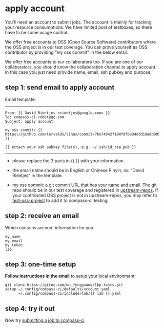 # apply account

You'll need an account to submit jobs. The account is mainly for tracking your resource consumptions.
We have limited pool of testboxes, so there have to be some usage control.

We offer free accounts to OSS (Open Source Software) contributors where the OSS project is in our test coverage.
You can prove yourself as OSS contributor by providing "my oss commit" in the below email.

We offer free accounts to our collaborators too. If you are one of our
collaborators, you should know the collaboration channel to apply account.
In this case you just need provide name, email, ssh pubkey and purpose.

## step 1: send email to apply account

Email template:

---
	From: {{ David Rientjes <rientjes@google.com> }}
	To: compass-ci-robot@qq.com
	Subject: apply account

	my oss commit: {{ https://github.com/torvalds/linux/commit/7be74942f184fdfba34ddd19a0d995deb34d4a03 }}

	{{ attach your ssh pubkey file(s), e.g. ~/.ssh/id_rsa.pub }}

---

- please replace the 3 parts in {{ }} with your information.

- the email name should be in English or Chinese Pinyin, as: "David Rientjes" in the template.

- my oss commit: a git commit URL that has your name and email.
  The git repo should be in our test coverage and registered in
  [upstream-repos](https://gitee.com/wu_fengguang/upstream-repos).
  If your contributed OSS project is not in upstream-repos, you may refer to
  [test-oss-project](https://gitee.com/wu_fengguang/lkp-tests/blob/master/doc/test-oss-project.zh.md)
  to add it to compass-ci testing.

## step 2: receive an email

Which contains account information for you:

	my_name
	my_email
	my_token
	lab

## step 3: one-time setup

**Follow instructions in the email** to setup your local environment:

	git clone https://gitee.com/wu_fengguang/lkp-tests.git
	setup ~/.config/compass-ci/defaults/account.yaml
	      ~/.config/compass-ci/include/lab/{{ lab }}.yaml

## step 4: try it out

Now try [submitting a job to compass-ci](https://gitee.com/wu_fengguang/compass-ci/blob/master/doc/manual/submit-job.en.md)

